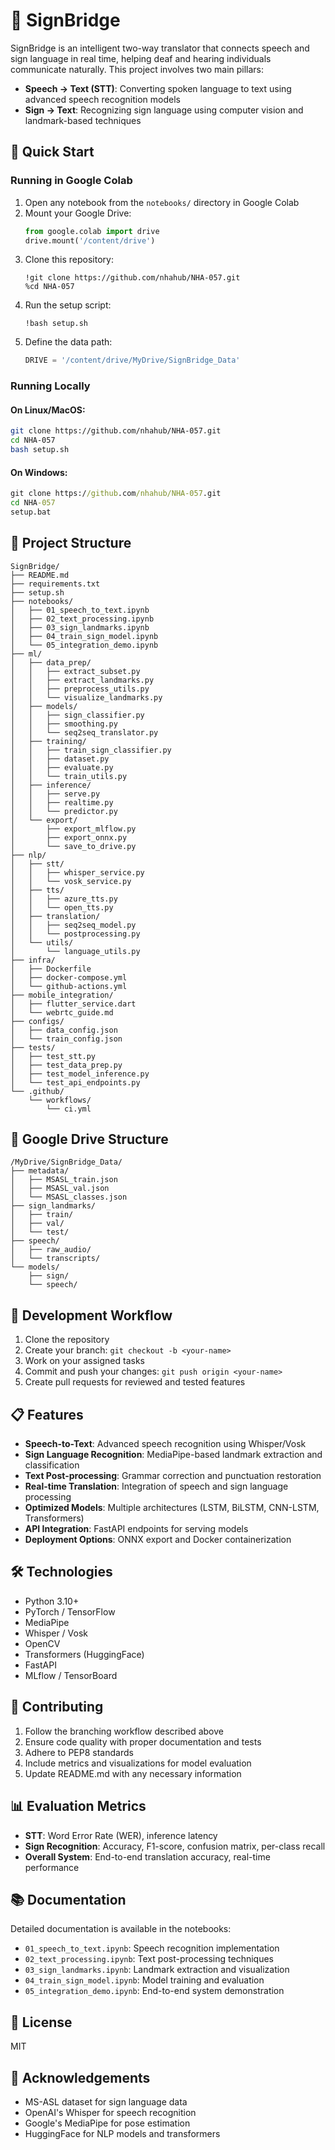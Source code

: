 # 🧠 SignBridge

SignBridge is an intelligent two-way translator that connects speech and sign language in real time, helping deaf and hearing individuals communicate naturally. This project involves two main pillars:

- **Speech → Text (STT)**: Converting spoken language to text using advanced speech recognition models
- **Sign → Text**: Recognizing sign language using computer vision and landmark-based techniques

## 🚀 Quick Start

### Running in Google Colab

1. Open any notebook from the `notebooks/` directory in Google Colab
2. Mount your Google Drive:
   ```python
   from google.colab import drive
   drive.mount('/content/drive')
   ```
3. Clone this repository:
   ```
   !git clone https://github.com/nhahub/NHA-057.git
   %cd NHA-057
   ```
4. Run the setup script:
   ```
   !bash setup.sh
   ```
5. Define the data path:
   ```python
   DRIVE = '/content/drive/MyDrive/SignBridge_Data'
   ```

### Running Locally

#### On Linux/MacOS:
```bash
git clone https://github.com/nhahub/NHA-057.git
cd NHA-057
bash setup.sh
```

#### On Windows:
```cmd
git clone https://github.com/nhahub/NHA-057.git
cd NHA-057
setup.bat
```

## 📁 Project Structure

```
SignBridge/
├── README.md
├── requirements.txt
├── setup.sh
├── notebooks/
│   ├── 01_speech_to_text.ipynb
│   ├── 02_text_processing.ipynb
│   ├── 03_sign_landmarks.ipynb
│   ├── 04_train_sign_model.ipynb
│   └── 05_integration_demo.ipynb
├── ml/
│   ├── data_prep/
│   │   ├── extract_subset.py
│   │   ├── extract_landmarks.py
│   │   ├── preprocess_utils.py
│   │   └── visualize_landmarks.py
│   ├── models/
│   │   ├── sign_classifier.py
│   │   ├── smoothing.py
│   │   └── seq2seq_translator.py
│   ├── training/
│   │   ├── train_sign_classifier.py
│   │   ├── dataset.py
│   │   ├── evaluate.py
│   │   └── train_utils.py
│   ├── inference/
│   │   ├── serve.py
│   │   ├── realtime.py
│   │   └── predictor.py
│   └── export/
│       ├── export_mlflow.py
│       ├── export_onnx.py
│       └── save_to_drive.py
├── nlp/
│   ├── stt/
│   │   ├── whisper_service.py
│   │   └── vosk_service.py
│   ├── tts/
│   │   ├── azure_tts.py
│   │   └── open_tts.py
│   ├── translation/
│   │   ├── seq2seq_model.py
│   │   └── postprocessing.py
│   └── utils/
│       └── language_utils.py
├── infra/
│   ├── Dockerfile
│   ├── docker-compose.yml
│   └── github-actions.yml
├── mobile_integration/
│   ├── flutter_service.dart
│   └── webrtc_guide.md
├── configs/
│   ├── data_config.json
│   └── train_config.json
├── tests/
│   ├── test_stt.py
│   ├── test_data_prep.py
│   ├── test_model_inference.py
│   └── test_api_endpoints.py
└── .github/
    └── workflows/
        └── ci.yml
```

## 📂 Google Drive Structure

```
/MyDrive/SignBridge_Data/
├── metadata/
│   ├── MSASL_train.json
│   ├── MSASL_val.json
│   └── MSASL_classes.json
├── sign_landmarks/
│   ├── train/
│   ├── val/
│   └── test/
├── speech/
│   ├── raw_audio/
│   └── transcripts/
└── models/
    ├── sign/
    └── speech/
```

## 🧪 Development Workflow

1. Clone the repository
2. Create your branch: `git checkout -b <your-name>`
3. Work on your assigned tasks
4. Commit and push your changes: `git push origin <your-name>`
5. Create pull requests for reviewed and tested features

## 📋 Features

- **Speech-to-Text**: Advanced speech recognition using Whisper/Vosk
- **Sign Language Recognition**: MediaPipe-based landmark extraction and classification
- **Text Post-processing**: Grammar correction and punctuation restoration
- **Real-time Translation**: Integration of speech and sign language processing
- **Optimized Models**: Multiple architectures (LSTM, BiLSTM, CNN-LSTM, Transformers)
- **API Integration**: FastAPI endpoints for serving models
- **Deployment Options**: ONNX export and Docker containerization

## 🛠️ Technologies

- Python 3.10+
- PyTorch / TensorFlow
- MediaPipe
- Whisper / Vosk
- OpenCV
- Transformers (HuggingFace)
- FastAPI
- MLflow / TensorBoard

## 👥 Contributing

1. Follow the branching workflow described above
2. Ensure code quality with proper documentation and tests
3. Adhere to PEP8 standards
4. Include metrics and visualizations for model evaluation
5. Update README.md with any necessary information

## 📊 Evaluation Metrics

- **STT**: Word Error Rate (WER), inference latency
- **Sign Recognition**: Accuracy, F1-score, confusion matrix, per-class recall
- **Overall System**: End-to-end translation accuracy, real-time performance

## 📚 Documentation

Detailed documentation is available in the notebooks:
- `01_speech_to_text.ipynb`: Speech recognition implementation
- `02_text_processing.ipynb`: Text post-processing techniques
- `03_sign_landmarks.ipynb`: Landmark extraction and visualization
- `04_train_sign_model.ipynb`: Model training and evaluation
- `05_integration_demo.ipynb`: End-to-end system demonstration

## 📄 License

MIT

## 🙏 Acknowledgements

- MS-ASL dataset for sign language data
- OpenAI's Whisper for speech recognition
- Google's MediaPipe for pose estimation
- HuggingFace for NLP models and transformers